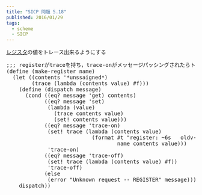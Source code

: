```yaml
---
title: "SICP 問題 5.18"
published: 2016/01/29
tags:
  - scheme
  - SICP
---
```


<p><a class="keyword" href="http://d.hatena.ne.jp/keyword/%A5%EC%A5%B8%A5%B9%A5%BF">レジスタ</a>の値をトレース出来るようにする</p>

<pre class="code lang-scheme" data-lang="scheme" data-unlink><span class="synComment">;;; registerがtraceを持ち，trace-onがメッセージパッシングされたらトレースする．</span>
<span class="synSpecial">(</span><span class="synStatement">define</span> <span class="synSpecial">(</span>make-register name<span class="synSpecial">)</span>
  <span class="synSpecial">(</span><span class="synStatement">let</span> <span class="synSpecial">((</span>contents <span class="synSpecial">'</span><span class="synConstant">*unssaigned*</span><span class="synSpecial">)</span>
        <span class="synSpecial">(</span>trace <span class="synSpecial">(</span><span class="synStatement">lambda</span> <span class="synSpecial">(</span>contents value<span class="synSpecial">)</span> <span class="synConstant">#f</span><span class="synSpecial">)))</span>
    <span class="synSpecial">(</span><span class="synStatement">define</span> <span class="synSpecial">(</span>dispatch message<span class="synSpecial">)</span>
      <span class="synSpecial">(</span><span class="synStatement">cond</span> <span class="synSpecial">((</span><span class="synIdentifier">eq?</span> message <span class="synSpecial">'</span>get<span class="synSpecial">)</span> contents<span class="synSpecial">)</span>
            <span class="synSpecial">((</span><span class="synIdentifier">eq?</span> message <span class="synSpecial">'</span>set<span class="synSpecial">)</span>
             <span class="synSpecial">(</span><span class="synStatement">lambda</span> <span class="synSpecial">(</span>value<span class="synSpecial">)</span>
               <span class="synSpecial">(</span>trace contents value<span class="synSpecial">)</span>
               <span class="synSpecial">(</span><span class="synStatement">set!</span> contents value<span class="synSpecial">)))</span>
            <span class="synSpecial">((</span><span class="synIdentifier">eq?</span> message <span class="synSpecial">'</span>trace-on<span class="synSpecial">)</span>
             <span class="synSpecial">(</span><span class="synStatement">set!</span> trace <span class="synSpecial">(</span><span class="synStatement">lambda</span> <span class="synSpecial">(</span>contents value<span class="synSpecial">)</span>
                           <span class="synSpecial">(</span>format <span class="synConstant">#t</span> <span class="synConstant">&quot;register: ~6s   oldv-value: ~s new-value: ~s\n&quot;</span>
                                   name contents value<span class="synSpecial">)))</span>
             <span class="synSpecial">'</span>trace-on<span class="synSpecial">)</span>
            <span class="synSpecial">((</span><span class="synIdentifier">eq?</span> message <span class="synSpecial">'</span>trace-off<span class="synSpecial">)</span>
             <span class="synSpecial">(</span><span class="synStatement">set!</span> trace <span class="synSpecial">(</span><span class="synStatement">lambda</span> <span class="synSpecial">(</span>contents value<span class="synSpecial">)</span> <span class="synConstant">#f</span><span class="synSpecial">))</span>
             <span class="synSpecial">'</span>trace-off<span class="synSpecial">)</span>
            <span class="synSpecial">(</span><span class="synStatement">else</span>
             <span class="synSpecial">(</span>error <span class="synConstant">&quot;Unknown request -- REGISTER&quot;</span> message<span class="synSpecial">))))</span>
    dispatch<span class="synSpecial">))</span>
</pre>



